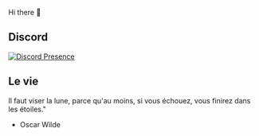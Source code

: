Hi there 👋

## Discord
[![Discord Presence](https://lanyard.cnrad.dev/api/742474401580318830)](https://discord.com/users/742474401580318830)

## Le vie
Il faut viser la lune, parce qu'au moins, si vous échouez, vous finirez dans les étoiles."

- Oscar Wilde
